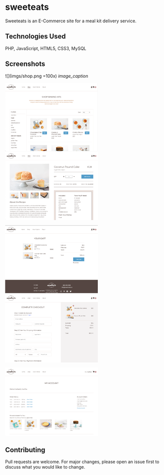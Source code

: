 # sweeteats

Sweeteats is an E-Commerce site for a meal kit delivery service.

## Technologies Used

PHP, JavaScript, HTML5, CSS3, MySQL

## Screenshots
![](imgs/shop.png =100x)
*image_caption*

<img src="imgs/shop.png" width="300">   <img src="imgs/product.png" width="300">

<img src="imgs/cart.png" width="300">   <img src="imgs/checkout.png" width="300">

<img src="imgs/account.png" width="300">

## Contributing
Pull requests are welcome. For major changes, please open an issue first to discuss what you would like to change.
